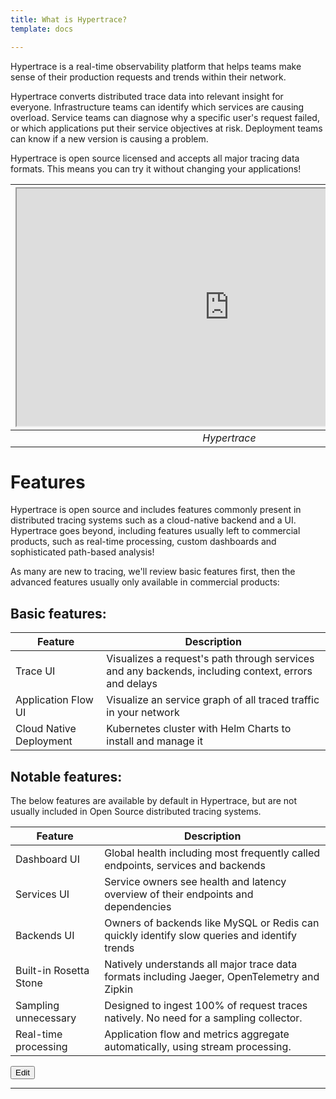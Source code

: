 ```yaml
---
title: What is Hypertrace?
template: docs

---
```

Hypertrace is a real-time observability platform that helps teams make sense of
their production requests and trends within their network.

Hypertrace converts distributed trace data into relevant insight for everyone.
Infrastructure teams can identify which services are causing overload. Service
teams can diagnose why a specific user's request failed, or which applications
put their service objectives at risk. Deployment teams can know if a new
version is causing a problem.

Hypertrace is open source licensed and accepts all major tracing data formats.
This means you can try it without changing your applications!

| <iframe width="680" height="380" src="https://www.youtube.com/embed/nGGEJWBwRWo" frameborder="5" allow="accelerometer; autoplay; encrypted-media; gyroscope" allowfullscreen></iframe> |
|:--:|
| *Hypertrace* |


# Features

Hypertrace is open source and includes features commonly present in distributed
tracing systems such as a cloud-native backend and a UI. Hypertrace goes beyond,
including features usually left to commercial products, such as real-time
processing, custom dashboards and sophisticated path-based analysis!

As many are new to tracing, we'll review basic features first, then the advanced features usually only available in commercial products:

## Basic features:

| Feature                 | Description                                                                                          |
| ----------------------- | ---------------------------------------------------------------------------------------------------- |
| Trace UI                | Visualizes a request's path through services and any backends, including context, errors and delays  |
| Application Flow UI     | Visualize an service graph of all traced traffic in your network                                     |
| Cloud Native Deployment | Kubernetes cluster with Helm Charts to install and manage it                                         |


## Notable features:
The below features are available by default in Hypertrace, but are not usually included in Open Source distributed tracing systems.

| Feature                 | Description                                                                                  |
| ----------------------- | -------------------------------------------------------------------------------------------- |
| Dashboard UI            | Global health including most frequently called endpoints, services and backends              |
| Services UI             | Service owners see health and latency overview of their endpoints and dependencies           |
| Backends UI             | Owners of backends like MySQL or Redis can quickly identify slow queries and identify trends |
| Built-in Rosetta Stone  | Natively understands all major trace data formats including Jaeger, OpenTelemetry and Zipkin |
| Sampling unnecessary    | Designed to ingest 100% of request traces natively. No need for a sampling collector.        |
| Real-time processing    | Application flow and metrics aggregate automatically, using stream processing.               |


<a href="https://github.com/hypertrace/hypertrace-docs-website/tree/master/src/pages/docs/index.md">
<button type="button">Edit</button></a>

***

